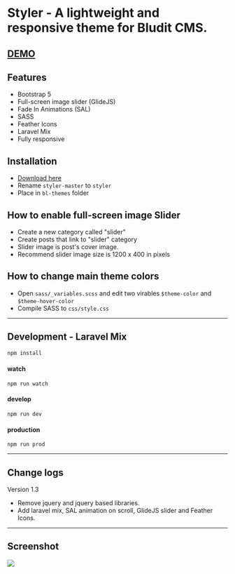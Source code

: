 # Styler - A lightweight and responsive theme for Bludit CMS.

## [DEMO](http://apicenter.epizy.com)

## Features
- Bootstrap 5
- Full-screen image slider (GlideJS)
- Fade In Animations (SAL)
- SASS
- Feather Icons
- Laravel Mix
- Fully responsive

## Installation
- [Download here](https://github.com/ronaldaug/styler/archive/master.zip)
- Rename `styler-master` to `styler`
- Place in `bl-themes` folder


## How to enable full-screen image Slider
- Create a new category called "slider"
- Create posts that link to "slider" category
- Slider image is post's cover image.
- Recommend slider image size is 1200 x 400 in pixels


## How to change main theme colors
- Open `sass/_variables.scss` and edit two virables `$theme-color` and `$theme-hover-color`
- Compile SASS to `css/style.css`

-------------
## Development - Laravel Mix

```sh
npm install
```

#### watch
```
npm run watch
```


#### develop
```
npm run dev
```


#### production
```
npm run prod
```

-----

## Change logs

Version 1.3
- Remove jquery and jquery based libraries.
- Add laravel mix, SAL animation on scroll, GlideJS slider and Feather Icons.

--- 

 ## Screenshot
 
 <a target="_blank" href="http://apicenter.epizy.com">
    <img src="https://user-images.githubusercontent.com/33022876/84876329-19637280-b0ad-11ea-9b0e-02922082e54e.jpg">
 </a>
